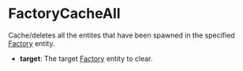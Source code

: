 # FactoryCacheAll

Cache/deletes all the entites that have been spawned in the specified
[Factory](Entity/Factory) entity.

-   **target**: The target [Factory](Entity/Factory) entity to clear.
